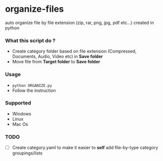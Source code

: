 # organize-files
auto organize file by file extension (zip, rar, png, jpg, pdf etc...) created in python

### What this script do ?
* Create category folder based on file extension (Compressed, Documents, Audio, Video etc) in **Save folder**
* Move file from **Target folder** to **Save folder** 

### Usage
* `python ORGANIZE.py`
* Follow the instruction

### Supported
- Windows
- Linux
- Mac Os

### TODO
- [ ] Create category.yaml to make it easier to **self** add file-by-type category groupings/lists 
